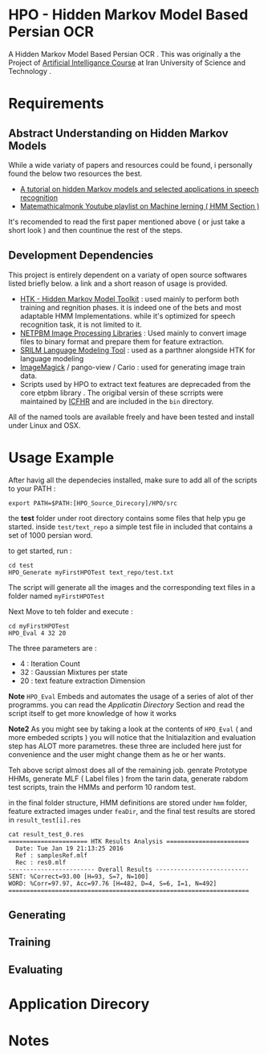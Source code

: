# HPO - Hidden Markov Model Based Persian OCR 

A Hidden Markov Model Based Persian OCR . 
This was originally a the Project of [Artificial Intelligance Course](http://www.boute.ir/iust-ai-94/persian-ocr) at Iran University of Science and Technology . 

# Requirements 

## Abstract Understanding on Hidden Markov Models
While a wide variaty of papers and resources could be found, i personally found the below two resources the best. 
+  [A tutorial on hidden Markov models and selected applications in speech recognition ]() 
+  [Matemathicalmonk Youtube playlist on Machine lerning ( HMM Section )](https://www.youtube.com/user/mathematicalmonk/playlists)

It's recomended to read the first paper mentioned above ( or just take a short look ) and then countinue the rest of the steps.


## Development Dependencies 
This project is entirely dependent on a variaty of open source softwares listed briefly below. a link and a short reason of usage is provided.  
+ [HTK - Hidden Markov Model Toolkit](http://htk.eng.cam.ac.uk/) : used mainly to perform both training and regnition phases. it is indeed one of the bets and most adaptable HMM Implementations. while it's optimized for speech recognition task, it is not limited to it. 
+ [NETPBM Image Processing Libraries](http://netpbm.sourceforge.net/) : Used mainly to convert image files to binary format and prepare them for feature extraction. 
+ [SRILM Language Modeling Tool](http://www.speech.sri.com/projects/srilm/download.html) : used as a parthner alongside HTK for language modeling  
+ [ImageMagick](http://www.imagemagick.org/script/index.php) / pango-view / Cario : used for generating image train data. 
+ Scripts used by HPO to extract text features are deprecaded from the core etpbm library . The origibal versin of these scrripts were maintained by [ICFHR](http://www.icfhr2014.org/) and are included in the `bin` directory. 

All of the named tools are available freely and have been tested and install under Linux and OSX.

# Usage Example 
After havig all the dependecies installed, make sure to add all of the scripts to your PATH : 
```
export PATH=$PATH:[HPO_Source_Direcory]/HPO/src
```

the **test** folder under root directory contains some files that help ypu ge started. 
inside `test/text_repo` a simple test file in included that contains a set of 1000 persian word. 

to get started, run : 
```
cd test
HPO_Generate myFirstHPOTest text_repo/test.txt
```
The script will generate all the images and the corresponding text files in a folder named `myFirstHPOTest` 

Next Move to teh folder and execute : 
```
cd myFirstHPOTest
HPO_Eval 4 32 20 
```

The three parameters are : 
+ 4 : Iteration Count 
+ 32 : Gaussian Mixtures per state
+ 20 : text feature extraction Dimension 

**Note** `HPO_Eval` Embeds and automates the usage of a series of alot of ther programms. you can read the *Applicatin Directory* Section and read the script itself to get more knowledge of how it works 

**Note2** As you might see by taking a look at the contents of `HPO_Eval` ( and more embeded scripts ) you will notice that the Initialazition and evaluation step has ALOT more parametres. these three are included here just for convenience and the user might change them as he or her wants. 

Teh above script almost does all of the remaining job. genrate Prototype HHMs, generate MLF ( Label files ) from the tarin data, generate rabdom test scripts, train the HMMs and perform 10 random test. 

in the final folder structure, HMM definitions are stored under `hmm` folder, feature extracted images under `feaDir`, and the final test results are stored in `result_test[i].res` 
```
cat result_test_0.res 
====================== HTK Results Analysis =======================
  Date: Tue Jan 19 21:13:25 2016
  Ref : samplesRef.mlf
  Rec : res0.mlf
------------------------ Overall Results --------------------------
SENT: %Correct=93.00 [H=93, S=7, N=100]
WORD: %Corr=97.97, Acc=97.76 [H=482, D=4, S=6, I=1, N=492]
===================================================================
```
  
## Generating 

## Training 

## Evaluating 

# Application Direcory 

# Notes 
